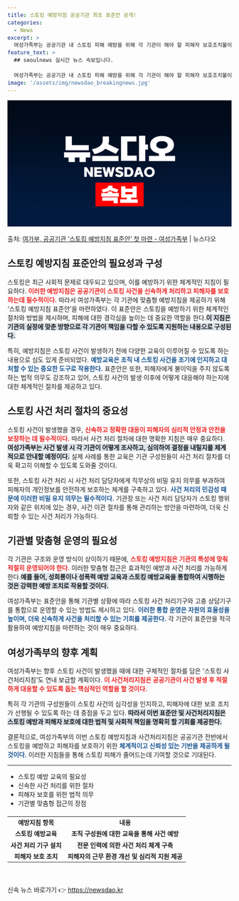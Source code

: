 ```yaml
---
title: 스토킹 예방지침 공공기관 최초 표준안 공개!
categories:
  - News
excerpt: >
  여성가족부는 공공기관 내 스토킹 피해 예방을 위해 각 기관이 해야 할 피해자 보호조치불이익 금지 의무와 사건…
feature_text: >
  ## seoulnews 실시간 뉴스 속보입니다.

  여성가족부는 공공기관 내 스토킹 피해 예방을 위해 각 기관이 해야 할 피해자 보호조치불이익 금지 의무와 사건…
image: '/assets/img/newsdao_breakingnews.jpg'
---
```


![뉴스다오 속보](/assets/img/newsdao_breakingnews.jpg)

<p>출처: <a href="https://newsdao.kr/2439" rel="dofollow">여가부, 공공기관 ‘스토킹 예방지침 표준안’ 첫 마련 - 여성가족부</a> | 뉴스다오</p>

<h2 data-ke-size="size26">스토킹 예방지침 표준안의 필요성과 구성</h2>  
<p data-ke-size="size16">스토킹은 최근 사회적 문제로 대두되고 있으며, 이를 예방하기 위한 체계적인 지침이 필요하다. <b><span style="color: #ee2323;">이러한 예방지침은 공공기관이 스토킹 사건을 신속하게 처리하고 피해자를 보호하는데 필수적이다.</span></b> 따라서 여성가족부는 각 기관에 맞춤형 예방지침을 제공하기 위해 ‘스토킹 예방지침 표준안’을 마련하였다. 이 표준안은 스토킹을 예방하기 위한 체계적인 절차와 방법을 제시하며, 피해에 대한 경각심을 높이는 데 중요한 역할을 한다.<b><span style="background-color: #21538527;">이 지침은 기관의 실정에 맞춘 방향으로 각 기관이 책임을 다할 수 있도록 지원하는 내용으로 구성된다.</span></b> </p>  
<p data-ke-size="size16">특히, 예방지침은 스토킹 사건이 발생하기 전에 다양한 교육이 이루어질 수 있도록 하는 내용으로 심도 있게 준비되었다. <b><span style="color: #1a5490;">예방교육은 조직 내 스토킹 사건을 조기에 인지하고 대처할 수 있는 중요한 도구로 작용한다.</span></b> 표준안은 또한, 피해자에게 불이익을 주지 않도록 하는 법적 의무도 강조하고 있어, 스토킹 사건의 발생 이후에 어떻게 대응해야 하는지에 대한 체계적인 절차를 제공하고 있다.</p>  

<h2 data-ke-size="size26">스토킹 사건 처리 절차의 중요성</h2>  
<p data-ke-size="size16">스토킹 사건이 발생했을 경우, <b><span style="color: #ee2323;">신속하고 정확한 대응이 피해자의 심리적 안정과 안전을 보장하는 데 필수적이다.</span></b> 따라서 사건 처리 절차에 대한 명확한 지침은 매우 중요하다. <b><span style="background-color: #21538527;">여성가족부는 사건 발생 시 각 기관이 어떻게 조사하고, 심의하여 결정을 내릴지를 체계적으로 안내할 예정이다.</span></b> 실제 사례를 통한 교육은 기관 구성원들이 사건 처리 절차를 더욱 확고히 이해할 수 있도록 도와줄 것이다.</p>  
<p data-ke-size="size16">또한, 스토킹 사건 처리 시 사건 처리 담당자에게 직무상의 비밀 유지 의무를 부과하여 피해자의 개인정보를 안전하게 보호하는 체계를 구축하고 있다. <b><span style="color: #1a5490;">사건 처리의 민감성 때문에 이러한 비밀 유지 의무는 필수적이다.</span></b> 기관장 또는 사건 처리 담당자가 스토킹 행위자와 같은 위치에 있는 경우, 사건 이관 절차를 통해 관리하는 방안을 마련하여, 더욱 신뢰할 수 있는 사건 처리가 가능하다.</p>  

<h2 data-ke-size="size26">기관별 맞춤형 운영의 필요성</h2>  
<p data-ke-size="size16">각 기관은 구조와 운영 방식이 상이하기 때문에, <b><span style="color: #ee2323;">스토킹 예방지침은 기관의 특성에 맞춰 적절히 운영되어야 한다.</span></b> 이러한 맞춤형 접근은 효과적인 예방과 사건 처리를 가능하게 한다.<b><span style="background-color: #21538527;">예를 들어, 성희롱이나 성폭력 예방 교육과 스토킹 예방교육을 통합하여 시행하는 것은 강력한 예방 조치로 작용할 것이다.</span></b> </p>  
<p data-ke-size="size16">여성가족부는 표준안을 통해 기관별 상황에 따라 스토킹 사건 처리기구와 고충 상담기구를 통합으로 운영할 수 있는 방법도 제시하고 있다. <b><span style="color: #1a5490;">이러한 통합 운영은 자원의 효율성을 높이며, 더욱 신속하게 사건을 처리할 수 있는 기회를 제공한다.</span></b> 각 기관이 표준안을 적극 활용하여 예방지침을 마련하는 것이 매우 중요하다.</p>  

<h2 data-ke-size="size26">여성가족부의 향후 계획</h2>  
<p data-ke-size="size16">여성가족부는 향후 스토킹 사건이 발생했을 때에 대한 구체적인 절차를 담은 '스토킹 사건처리지침'도 연내 보급할 계획이다. <b><span style="color: #ee2323;">이 사건처리지침은 공공기관이 사건 발생 후 적절하게 대응할 수 있도록 돕는 핵심적인 역할을 할 것이다.</span></b> </p>  
<p data-ke-size="size16">특히 각 기관의 구성원들이 스토킹 사건의 심각성을 인지하고, 피해자에 대한 보호 조치가 선행될 수 있도록 하는 데 중점을 두고 있다. <b><span style="background-color: #21538527;">따라서 이번 표준안 및 사건처리지침은 스토킹 예방과 피해자 보호에 대한 법적 및 사회적 책임을 명확히 할 기회를 제공한다.</span></b> </p>  
<p data-ke-size="size16">결론적으로, 여성가족부의 이번 스토킹 예방지침과 사건처리지침은 공공기관 전반에서 스토킹을 예방하고 피해자를 보호하기 위한 <b><span style="color: #1a5490;">체계적이고 신뢰성 있는 기반을 제공하게 될 것이다.</span></b> 이러한 지침들을 통해 스토킹 피해가 줄어드는데 기여할 것으로 기대된다.</p>  

<hr>  
<ul>  
    <li>스토킹 예방 교육의 필요성</li>  
    <li>신속한 사건 처리를 위한 절차</li>  
    <li>피해자 보호를 위한 법적 의무</li>  
    <li>기관별 맞춤형 접근의 장점</li>  
</ul>  

<table style="width: 100%; border-collapse: collapse; margin: 20px 0;">  
    <tr>  
        <td style="text-align: center; height: 17px;"><b>예방지침 항목</b></td>  
        <td style="text-align: center; height: 17px;"><b>내용</b></td>  
    </tr>  
    <tr>  
        <td style="text-align: center; height: 17px;"><b>스토킹 예방교육</b></td>  
        <td style="text-align: center; height: 17px;"><b>조직 구성원에 대한 교육을 통해 사건 예방</b></td>  
    </tr>  
    <tr>  
        <td style="text-align: center; height: 17px;"><b>사건 처리 기구 설치</b></td>  
        <td style="text-align: center; height: 17px;"><b>전문 인력에 의한 사건 처리 체계 구축</b></td>  
    </tr>  
    <tr>  
        <td style="text-align: center; height: 17px;"><b>피해자 보호 조치</b></td>  
        <td style="text-align: center; height: 17px;"><b>피해자의 근무 환경 개선 및 심리적 지원 제공</b></td>  
    </tr>  
</table>  
<p data-ke-size="size16">&nbsp;</p>   

신속 뉴스 바로가기 👉 <a href="https://newsdao.kr" rel="dofollow">https://newsdao.kr</a>



